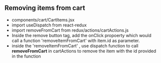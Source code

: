 ## Removing items from cart

- components/cart/CartItems.jsx 
- import useDispatch from react-redux
- import removeFromCart from redux/actions/cartActions.js
- Inside the remove button tag, add the onClick propoerty which would call a function 'removeItemFromCart' with item.id as parameter.
- inside the 'removeItemFromCart' , use dispatch function to call **removeFromCart** in cartActions to remove the item with the id provided in the function